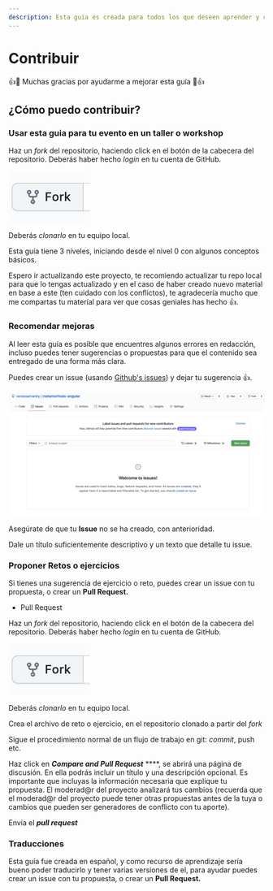```yaml
---
description: Esta guía es creada para todos los que deseen aprender y compartir.
---
```


# Contribuir

👍🎉 Muchas gracias por ayudarme a mejorar esta guía 🎉👍

## ¿Cómo puedo contribuir?

###  Usar esta guia para tu evento en un taller o workshop


Haz un _fork_ del repositorio, haciendo click en el botón de la cabecera del repositorio. Deberás haber hecho _login_ en tu cuenta de GitHub.

![](.gitbook/assets/screen-shot-2021-05-15-at-10.11.48-pm.png)

Deberás _clonarlo_ en tu equipo local.

Esta guía tiene 3 níveles, iniciando desde el nivel 0 con algunos conceptos básicos.

Espero ir actualizando este proyecto, te recomiendo actualizar tu repo local para que lo tengas actualizado y en el caso de haber creado nuevo material en base a este (ten cuidado con los conflictos), te agradecería mucho que me compartas tu materíal para ver que cosas geniales has hecho 👍.


### Recomendar mejoras

Al leer esta guía es posible que encuentres algunos errores en redacción, incluso puedes tener sugerencias o propuestas para que el contenido sea entregado de una forma más clara.

Puedes crear un issue \(usando [Github's issues](https://github.com/vanessamarely/metamorfosis-angular/issues)\) y dejar tu sugerencia 👍. 

![](.gitbook/assets/screen-shot-2021-05-15-at-9.49.50-pm.png)

Asegúrate de que tu **Issue** no se ha creado,  con anterioridad.

Dale un título suficientemente descriptivo y un texto que detalle tu issue.


###  Proponer Retos o ejercicios

Si tienes una sugerencia de ejercicio o reto, puedes crear un issue con tu propuesta, o crear un **Pull Request.**

* Pull Request

Haz un _fork_ del repositorio, haciendo click en el botón de la cabecera del repositorio. Deberás haber hecho _login_ en tu cuenta de GitHub.

![](.gitbook/assets/screen-shot-2021-05-15-at-10.11.48-pm.png)

Deberás _clonarlo_ en tu equipo local.

Crea el archivo de reto o ejercicio, en el repositorio clonado a partir del _fork_

Sigue el procedimiento normal de un flujo de trabajo en git: _commit_, push etc.

Haz click en _**Compare and Pull Request**_ ****, se abrirá una página de discusión. En ella podrás incluir un título y una descripción opcional. Es importante que incluyas la información necesaria que explique tu propuesta. El moderad@r del proyecto analizará tus cambios \(recuerda que el moderad@r del proyecto puede tener otras propuestas antes de la tuya o cambios que pueden ser generadores de conflicto con tu aporte\).

Envía el _**pull request**_

### Traducciones

Esta guía fue creada en español, y como recurso de aprendizaje sería bueno poder traducirlo  y tener varias versiones de el, para ayudar puedes crear un issue con tu propuesta, o crear un **Pull Request.**







